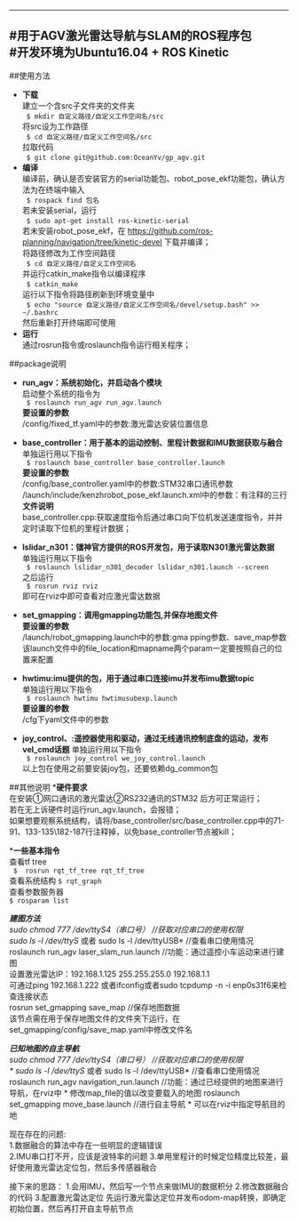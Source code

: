 --------------------------------------------------
#用于AGV激光雷达导航与SLAM的ROS程序包  
#开发环境为Ubuntu16.04 + ROS Kinetic  
--------------------------------------------------

##使用方法
* __下载__  
    建立一个含src子文件夹的文件夹  
    ` $ mkdir 自定义路径/自定义工作空间名/src`  
    将src设为工作路径   
    ` $ cd 自定义路径/自定义工作空间名/src`  
    拉取代码  
    ` $ git clone git@github.com:OceanYv/gp_agv.git`  
* __编译__  
    编译前，确认是否安装官方的serial功能包、robot_pose_ekf功能包，确认方法为在终端中输入  
        ` $ rospack find 包名`  
        若未安装serial，运行  
        ` $ sudo apt-get install ros-kinetic-serial`  
        若未安装robot_pose_ekf，在 https://github.com/ros-planning/navigation/tree/kinetic-devel 下载并编译；  
    将路径修改为工作空间路径  
        ` $ cd 自定义路径/自定义工作空间名`  
    并运行catkin_make指令以编译程序  
        ` $ catkin_make`  
    运行以下指令将路径刷新到环境变量中  
        ` $ echo "source 自定义路径/自定义工作空间名/devel/setup.bash" >> ~/.bashrc`  
    然后重新打开终端即可使用
* __运行__  
    通过rosrun指令或roslaunch指令运行相关程序；


##package说明
* __run_agv：系统初始化，并启动各个模块__  
    启动整个系统的指令为  
    ` $ roslaunch run_agv run_agv.launch`  
    __要设置的参数__  
	/config/fixed_tf.yaml中的参数:激光雷达安装位置信息  

* __base_controller：用于基本的运动控制、里程计数据和IMU数据获取与融合__
    单独运行用以下指令  
    ` $ roslaunch base_controller base_controller.launch`  
    __要设置的参数__  
	/config/base_controller.yaml中的参数:STM32串口通讯参数  
	/launch/include/kenzhrobot_pose_ekf.launch.xml中的参数：有注释的三行  
    __文件说明__  
    base_controller.cpp:获取速度指令后通过串口向下位机发送速度指令，并并定时读取下位机的里程计数据；  

* __lslidar_n301：镭神官方提供的ROS开发包，用于读取N301激光雷达数据__  
    单独运行用以下指令  
    ` $ roslaunch lslidar_n301_decoder lslidar_n301.launch --screen`  
    之后运行  
    ` $ rosrun rviz rviz`  
    即可在rviz中即可查看对应激光雷达数据  

* __set_gmapping：调用gmapping功能包,并保存地图文件__  
    __要设置的参数__  
	/launch/robot_gmapping.launch中的参数:gma pping参数、save_map参数  
    该launch文件中的file_location和mapname两个param一定要按照自己的位置来配置  

* __hwtimu:imu提供的包，用于通过串口连接imu并发布imu数据topic__  
    单独运行用以下指令  
    ` $ roslaunch hwtimu hwtimusubexp.launch`  
    __要设置的参数__  
	/cfg下yaml文件中的参数  

* __joy_control、:遥控器使用和驱动，通过无线通讯控制底盘的运动，发布vel_cmd话题__
    单独运行用以下指令  
    ` $ roslaunch joy_control we_joy_control.launch`  
    以上包在使用之前要安装joy包，还要依赖dg_common包

##其他说明
*__硬件要求__  
    在安装①网口通讯的激光雷达②RS232通讯的STM32 后方可正常运行；  
    若在无上诉硬件时运行run_agv.launch，会报错；  
    如果想要观察系统结构，请将/base_controller/src/base_controller.cpp中的71-91、133-135\182-187行注释掉，以免base_controller节点被kill；  

*__一些基本指令__  
  查看tf tree  
  ` $  rosrun rqt_tf_tree rqt_tf_tree`  
  查看系统结构
  ` $ rqt_graph `  
  查看参数服务器  
  ` $ rosparam list `  
  
  
*__建图方法__  
    sudo chmod 777 /dev/ttyS4（串口号）                          //获取对应串口的使用权限  
        sudo ls -l /dev/ttyS* 或者 sudo ls -l /dev/ttyUSB*        //查看串口使用情况  
    roslaunch run_agv laser_slam_run.launch                    //功能：通过遥控小车运动来进行建图  
        设置激光雷达IP：192.168.1.125  255.255.255.0  192.168.1.1    
        可通过ping 192.168.1.222 或者ifconfig或者sudo tcpdump -n -i enp0s31f6来检查连接状态  
    rosrun set_gmapping save_map                                //保存地图数据  
        该节点需在用于保存地图文件的文件夹下运行，在set_gmapping/config/save_map.yaml中修改文件名  

*__已知地图的自主导航__  
    sudo chmod 777 /dev/ttyS4（串口号）                          //获取对应串口的使用权限  
        * sudo ls -l /dev/ttyS* 或者 sudo ls -l /dev/ttyUSB*        //查看串口使用情况  
    roslaunch run_agv navigation_run.launch                    //功能：通过已经提供的地图来进行导航，在rviz中
        * 修改map_file的值以改变要载入的地图
    roslaunch set_gmapping move_base.launch                    //进行自主导航
        * 可以在rviz中指定导航目的地
 

现在存在的问题:    
	1.数据融合的算法中存在一些明显的逻辑错误  
    2.IMU串口打不开，应该是波特率的问题
    3.单用里程计的时候定位精度比较差，最好使用激光雷达定位包，然后多传感器融合


接下来的思路：
    1.会用IMU，然后写一个节点来做IMU的数据积分
    2.修改数据融合的代码
    3.配置激光雷达定位
        先运行激光雷达定位并发布odom-map转换，即确定初始位置，然后再打开自主导航节点